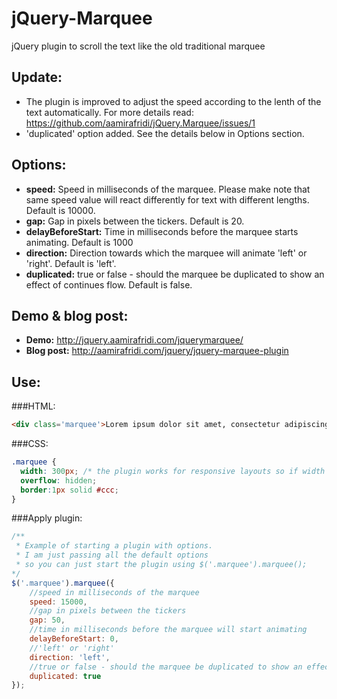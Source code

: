 jQuery-Marquee
==============

jQuery plugin to scroll the text like the old traditional marquee

Update:
-------
 - The plugin is improved to adjust the speed according to the lenth of the text automatically. For more details read: https://github.com/aamirafridi/jQuery.Marquee/issues/1
 - 'duplicated' option added. See the details below in Options section.

Options:
--------
 - **speed:** Speed in milliseconds of the marquee. Please make note that same speed value will react differently for text with different lengths. Default is 10000.
 - **gap:** Gap in pixels between the tickers. Default is 20.
 - **delayBeforeStart:** Time in milliseconds before the marquee starts animating. Default is 1000
 - **direction:** Direction towards which the marquee will animate 'left' or 'right'. Default is 'left'.
 - **duplicated:** true or false - should the marquee be duplicated to show an effect of continues flow. Default is false.

Demo & blog post:
-----
 - **Demo:** http://jquery.aamirafridi.com/jquerymarquee/
 - **Blog post:** http://aamirafridi.com/jquery/jquery-marquee-plugin

Use:
----

###HTML:

```html
<div class='marquee'>Lorem ipsum dolor sit amet, consectetur adipiscing elit END.</div>
```

###CSS:
```css
.marquee {
  width: 300px; /* the plugin works for responsive layouts so if width is not necessary */
  overflow: hidden;
  border:1px solid #ccc;
}
```

###Apply plugin:
```javascript
/**
 * Example of starting a plugin with options.
 * I am just passing all the default options
 * so you can just start the plugin using $('.marquee').marquee();
*/
$('.marquee').marquee({
	//speed in milliseconds of the marquee
	speed: 15000,
	//gap in pixels between the tickers
	gap: 50,
	//time in milliseconds before the marquee will start animating
	delayBeforeStart: 0,
	//'left' or 'right'
	direction: 'left',
	//true or false - should the marquee be duplicated to show an effect of continues flow
	duplicated: true
});
```
